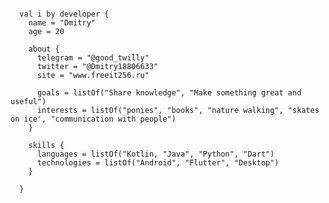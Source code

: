 <pre><code>
  val i by developer {
    name = "Dmitry"
    age = 20
    
    about {
      telegram = "@good_twilly"
      twitter = "@Dmitry18806633"
      site = "www.freeit256.ru"
      
      goals = listOf("Share knowledge", "Make something great and useful")
      interests = listOf("ponies", "books", "nature walking", "skates on ice', "communication with people")  
    }
    
    skills {
      languages = listOf("Kotlin, "Java", "Python", "Dart")
      technologies = listOf("Android", "Flutter", "Desktop")
    }
    
  }
</code></pre>
